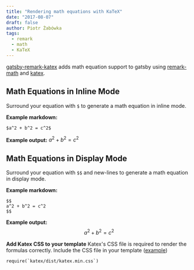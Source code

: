 ```yaml
---
title: "Rendering math equations with KaTeX"
date: "2017-08-07"
draft: false
author: Piotr Żabówka
tags:
  - remark
  - math
  - KaTeX
---
```


[gatsby-remark-katex][1] adds math equation support to gatsby using
[remark-math][2] and [katex][3].

## Math Equations in Inline Mode

Surround your equation with `$` to generate a math equation in inline mode.

**Example markdown:**

```
$a^2 + b^2 = c^2$
```

**Example output:** $a^2 + b^2 = c^2$

## Math Equations in Display Mode

Surround your equation with `$$` and new-lines to generate a math equation in
display mode.

**Example markdown:**

```
$$
a^2 + b^2 = c^2
$$
```

**Example output:**
$$
a^2 + b^2 = c^2
$$

**Add Katex CSS to your template** Katex's CSS file is required to render the
formulas correctly. Include the CSS file in your template ([example][4])

```
require(`katex/dist/katex.min.css`)
```

[1]: https://www.gatsbyjs.org/packages/gatsby-remark-katex/
[2]: https://github.com/Rokt33r/remark-math
[3]: https://github.com/Khan/KaTeX
[4]: https://github.com/gatsbyjs/gatsby/blob/master/examples/using-remark/src/templates/template-blog-post.js
